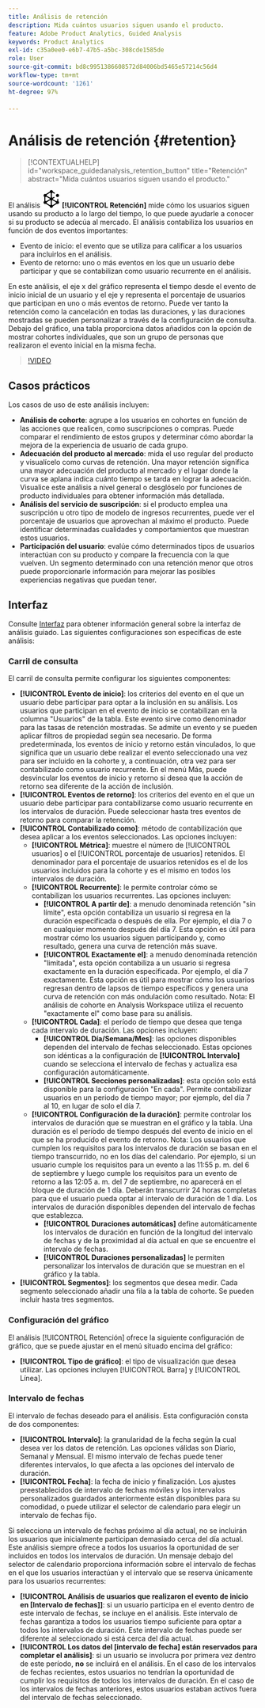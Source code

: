 ```yaml
---
title: Análisis de retención
description: Mida cuántos usuarios siguen usando el producto.
feature: Adobe Product Analytics, Guided Analysis
keywords: Product Analytics
exl-id: c35a0ee0-e6b7-47b5-a5bc-308cde1585de
role: User
source-git-commit: bd8c9951386608572d84006bd5465e57214c56d4
workflow-type: tm+mt
source-wordcount: '1261'
ht-degree: 97%

---
```


# Análisis de retención {#retention}

<!-- markdownlint-disable MD034 -->

>[!CONTEXTUALHELP]
>id="workspace_guidedanalysis_retention_button"
>title="Retención"
>abstract="Mida cuántos usuarios siguen usando el producto."

<!-- markdownlint-enable MD034 -->

El análisis ![Retención](/help/assets/icons/Retention.svg) **[!UICONTROL Retención]** mide cómo los usuarios siguen usando su producto a lo largo del tiempo, lo que puede ayudarle a conocer si su producto se adecúa al mercado. El análisis contabiliza los usuarios en función de dos eventos importantes:

* Evento de inicio: el evento que se utiliza para calificar a los usuarios para incluirlos en el análisis.
* Evento de retorno: uno o más eventos en los que un usuario debe participar y que se contabilizan como usuario recurrente en el análisis.

En este análisis, el eje x del gráfico representa el tiempo desde el evento de inicio inicial de un usuario y el eje y representa el porcentaje de usuarios que participan en uno o más eventos de retorno. Puede ver tanto la retención como la cancelación en todas las duraciones, y las duraciones mostradas se pueden personalizar a través de la configuración de consulta. Debajo del gráfico, una tabla proporciona datos añadidos con la opción de mostrar cohortes individuales, que son un grupo de personas que realizaron el evento inicial en la misma fecha.

>[!VIDEO](https://video.tv.adobe.com/v/3435781/?quality=12&learn=on&captions=spa)


## Casos prácticos

Los casos de uso de este análisis incluyen:

* **Análisis de cohorte**: agrupe a los usuarios en cohortes en función de las acciones que realicen, como suscripciones o compras. Puede comparar el rendimiento de estos grupos y determinar cómo abordar la mejora de la experiencia de usuario de cada grupo.
* **Adecuación del producto al mercado**: mida el uso regular del producto y visualícelo como curvas de retención. Una mayor retención significa una mayor adecuación del producto al mercado y el lugar donde la curva se aplana indica cuánto tiempo se tarda en lograr la adecuación. Visualice este análisis a nivel general o desglóselo por funciones de producto individuales para obtener información más detallada.
* **Análisis del servicio de suscripción**: si el producto emplea una suscripción u otro tipo de modelo de ingresos recurrentes, puede ver el porcentaje de usuarios que aprovechan al máximo el producto. Puede identificar determinadas cualidades y comportamientos que muestran estos usuarios.
* **Participación del usuario**: evalúe cómo determinados tipos de usuarios interactúan con su producto y compare la frecuencia con la que vuelven. Un segmento determinado con una retención menor que otros puede proporcionarle información para mejorar las posibles experiencias negativas que puedan tener.

## Interfaz

Consulte [Interfaz](../overview.md#interface) para obtener información general sobre la interfaz de análisis guiado. Las siguientes configuraciones son específicas de este análisis:

### Carril de consulta

El carril de consulta permite configurar los siguientes componentes:

* **[!UICONTROL Evento de inicio]**: los criterios del evento en el que un usuario debe participar para optar a la inclusión en su análisis. Los usuarios que participan en el evento de inicio se contabilizan en la columna &quot;Usuarios&quot; de la tabla. Este evento sirve como denominador para las tasas de retención mostradas. Se admite un evento y se pueden aplicar filtros de propiedad según sea necesario. De forma predeterminada, los eventos de inicio y retorno están vinculados, lo que significa que un usuario debe realizar el evento seleccionado una vez para ser incluido en la cohorte y, a continuación, otra vez para ser contabilizado como usuario recurrente. En el menú Más, puede desvincular los eventos de inicio y retorno si desea que la acción de retorno sea diferente de la acción de inclusión.
* **[!UICONTROL Eventos de retorno]**: los criterios del evento en el que un usuario debe participar para contabilizarse como usuario recurrente en los intervalos de duración. Puede seleccionar hasta tres eventos de retorno para comparar la retención.
* **[!UICONTROL Contabilizado como]**: método de contabilización que desea aplicar a los eventos seleccionados. Las opciones incluyen: 
   * **[!UICONTROL Métrica]**: muestre el número de [!UICONTROL usuarios] o el [!UICONTROL porcentaje de usuarios] retenidos. El denominador para el porcentaje de usuarios retenidos es el de los usuarios incluidos para la cohorte y es el mismo en todos los intervalos de duración.
   * **[!UICONTROL Recurrente]**: le permite controlar cómo se contabilizan los usuarios recurrentes. Las opciones incluyen: 
      * **[!UICONTROL A partir de]**: a menudo denominada retención &quot;sin límite&quot;, esta opción contabiliza un usuario si regresa en la duración especificada o después de ella. Por ejemplo, el día 7 o en cualquier momento después del día 7. Esta opción es útil para mostrar cómo los usuarios siguen participando y, como resultado, genera una curva de retención más suave.
      * **[!UICONTROL Exactamente el]**: a menudo denominada retención &quot;limitada&quot;, esta opción contabiliza a un usuario si regresa exactamente en la duración especificada. Por ejemplo, el día 7 exactamente. Esta opción es útil para mostrar cómo los usuarios regresan dentro de lapsos de tiempo específicos y genera una curva de retención con más ondulación como resultado. Nota: El análisis de cohorte en Analysis Workspace utiliza el recuento &quot;exactamente el&quot; como base para su análisis.
   * **[!UICONTROL Cada]**: el período de tiempo que desea que tenga cada intervalo de duración. Las opciones incluyen: 
      * **[!UICONTROL Día/Semana/Mes]**: las opciones disponibles dependen del intervalo de fechas seleccionado. Estas opciones son idénticas a la configuración de **[!UICONTROL Intervalo]** cuando se selecciona el intervalo de fechas y actualiza esa configuración automáticamente.
      * **[!UICONTROL Secciones personalizadas]**: esta opción solo está disponible para la configuración &quot;En cada&quot;. Permite contabilizar usuarios en un periodo de tiempo mayor; por ejemplo, del día 7 al 10, en lugar de solo el día 7.
   * **[!UICONTROL Configuración de la duración]**: permite controlar los intervalos de duración que se muestran en el gráfico y la tabla. Una duración es el período de tiempo después del evento de inicio en el que se ha producido el evento de retorno. Nota: Los usuarios que cumplen los requisitos para los intervalos de duración se basan en el tiempo transcurrido, no en los días del calendario. Por ejemplo, si un usuario cumple los requisitos para un evento a las 11:55 p. m. del 6 de septiembre y luego cumple los requisitos para un evento de retorno a las 12:05 a. m. del 7 de septiembre, no aparecerá en el bloque de duración de 1 día. Deberán transcurrir 24 horas completas para que el usuario pueda optar al intervalo de duración de 1 día. Los intervalos de duración disponibles dependen del intervalo de fechas que establezca.
      * **[!UICONTROL Duraciones automáticas]** define automáticamente los intervalos de duración en función de la longitud del intervalo de fechas y de la proximidad al día actual en que se encuentre el intervalo de fechas.
      * **[!UICONTROL Duraciones personalizadas]** le permiten personalizar los intervalos de duración que se muestran en el gráfico y la tabla.
* **[!UICONTROL Segmentos]**: los segmentos que desea medir. Cada segmento seleccionado añadir una fila a la tabla de cohorte. Se pueden incluir hasta tres segmentos.

### Configuración del gráfico

El análisis [!UICONTROL Retención] ofrece la siguiente configuración de gráfico, que se puede ajustar en el menú situado encima del gráfico:

* **[!UICONTROL Tipo de gráfico]**: el tipo de visualización que desea utilizar. Las opciones incluyen [!UICONTROL Barra] y [!UICONTROL Línea].

### Intervalo de fechas

El intervalo de fechas deseado para el análisis. Esta configuración consta de dos componentes:

* **[!UICONTROL Intervalo]**: la granularidad de la fecha según la cual desea ver los datos de retención. Las opciones válidas son Diario, Semanal y Mensual. El mismo intervalo de fechas puede tener diferentes intervalos, lo que afecta a las opciones del intervalo de duración.
* **[!UICONTROL Fecha]**: la fecha de inicio y finalización. Los ajustes preestablecidos de intervalo de fechas móviles y los intervalos personalizados guardados anteriormente están disponibles para su comodidad, o puede utilizar el selector de calendario para elegir un intervalo de fechas fijo.

Si selecciona un intervalo de fechas próximo al día actual, no se incluirán los usuarios que inicialmente participan demasiado cerca del día actual. Este análisis siempre ofrece a todos los usuarios la oportunidad de ser incluidos en todos los intervalos de duración. Un mensaje debajo del selector de calendario proporciona información sobre el intervalo de fechas en el que los usuarios interactúan y el intervalo que se reserva únicamente para los usuarios recurrentes:

* **[!UICONTROL Análisis de usuarios que realizaron el evento de inicio en [Intervalo de fechas]]**: si un usuario participa en el evento dentro de este intervalo de fechas, se incluye en el análisis. Este intervalo de fechas garantiza a todos los usuarios tiempo suficiente para optar a todos los intervalos de duración. Este intervalo de fechas puede ser diferente al seleccionado si está cerca del día actual.
* **[!UICONTROL Los datos del [intervalo de fecha] están reservados para completar el análisis]**: si un usuario se involucra por primera vez dentro de este período, **no** se incluirá en el análisis. En el caso de los intervalos de fechas recientes, estos usuarios no tendrían la oportunidad de cumplir los requisitos de todos los intervalos de duración. En el caso de los intervalos de fechas anteriores, estos usuarios estaban activos fuera del intervalo de fechas seleccionado.

<!--
## Example

See below for an example of the analysis.

![Retention](../assets/retention.png)

-->
